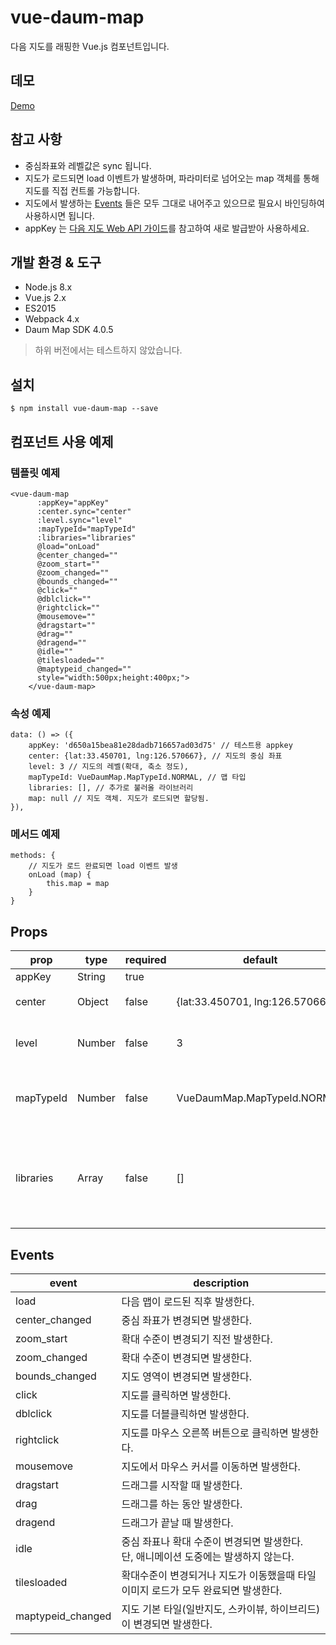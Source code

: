 # vue-daum-map
다음 지도를 래핑한 Vue.js 컴포넌트입니다.

## 데모
[Demo](https://okchangwon.github.io/vue-daum-map/demo/index.html)

## 참고 사항
- 중심좌표와 레벨값은 sync 됩니다.
- 지도가 로드되면 load 이벤트가 발생하며, 파라미터로 넘어오는 map 객체를 통해 지도를 직접 컨트롤 가능합니다.
- 지도에서 발생하는 [Events](http://apis.map.daum.net/web/documentation/#Map_Events) 들은 모두 그대로 내어주고 있으므로 필요시 바인딩하여 사용하시면 됩니다.
- appKey 는 [다음 지도  Web API 가이드](http://apis.map.daum.net/web/guide/#ready)를 참고하여 새로 발급받아 사용하세요.

## 개발 환경 & 도구
- Node.js 8.x
- Vue.js 2.x
- ES2015
- Webpack 4.x
- Daum Map SDK 4.0.5

> 하위 버전에서는 테스트하지 않았습니다.

## 설치
```
$ npm install vue-daum-map --save
```

## 컴포넌트 사용 예제

### 템플릿 예제
```
<vue-daum-map
      :appKey="appKey"
      :center.sync="center"
      :level.sync="level"
      :mapTypeId="mapTypeId"
      :libraries="libraries"
      @load="onLoad"
      @center_changed=""
      @zoom_start=""
      @zoom_changed=""
      @bounds_changed=""
      @click=""
      @dblclick=""
      @rightclick=""
      @mousemove=""
      @dragstart=""
      @drag=""
      @dragend=""
      @idle=""
      @tilesloaded=""
      @maptypeid_changed=""
      style="width:500px;height:400px;">
    </vue-daum-map>
```

### 속성 예제
```
data: () => ({
    appKey: 'd650a15bea81e28dadb716657ad03d75' // 테스트용 appkey
    center: {lat:33.450701, lng:126.570667}, // 지도의 중심 좌표
    level: 3 // 지도의 레벨(확대, 축소 정도),
    mapTypeId: VueDaumMap.MapTypeId.NORMAL, // 맵 타입
    libraries: [], // 추가로 불러올 라이브러리
    map: null // 지도 객체. 지도가 로드되면 할당됨.
}),

```

### 메서드 예제
```
methods: {
    // 지도가 로드 완료되면 load 이벤트 발생
    onLoad (map) {
        this.map = map
    }
}
```

## Props
prop | type | required | default | description
------------ | ------------ | ------------- | ------------- | -------------
appKey | String | true | | App key
center | Object | false | {lat:33.450701, lng:126.570667} | 지도의 중심 좌표
level | Number | false | 3 | 지도의 레벨(확대, 축소 정도)
mapTypeId | Number | false | VueDaumMap.MapTypeId.NORMAL | NORMAL: 일반지도<br>HYBRID: 스카이뷰
libraries | Array | false | [] | 추가로 불러올 라이브러리<br>ex) ['services', 'clusterer', 'drawing']

## Events
event | description
------------ | -------------
load | 다음 맵이 로드된 직후 발생한다.
center_changed | 중심 좌표가 변경되면 발생한다.
zoom_start | 확대 수준이 변경되기 직전 발생한다.
zoom_changed | 확대 수준이 변경되면 발생한다.
bounds_changed | 지도 영역이 변경되면 발생한다.
click | 지도를 클릭하면 발생한다.
dblclick | 지도를 더블클릭하면 발생한다.
rightclick | 지도를 마우스 오른쪽 버튼으로 클릭하면 발생한다.
mousemove | 지도에서 마우스 커서를 이동하면 발생한다.
dragstart | 드래그를 시작할 때 발생한다.
drag | 드래그를 하는 동안 발생한다.
dragend | 드래그가 끝날 때 발생한다.
idle | 중심 좌표나 확대 수준이 변경되면 발생한다.<br>단, 애니메이션 도중에는 발생하지 않는다.
tilesloaded | 확대수준이 변경되거나 지도가 이동했을때 타일 이미지 로드가 모두 완료되면 발생한다.
maptypeid_changed | 지도 기본 타일(일반지도, 스카이뷰, 하이브리드)이 변경되면 발생한다.
